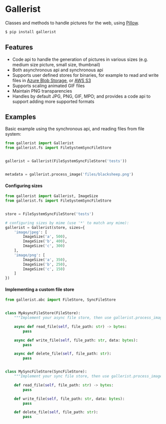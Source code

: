 # Gallerist
Classes and methods to handle pictures for the web, using [Pillow](https://pillow.readthedocs.io).

```bash
$ pip install gallerist
```

## Features
* Code api to handle the generation of pictures in various sizes (e.g. medium size picture, small size, thumbnail)
* Both asynchronous api and synchronous api
* Supports user defined stores for binaries, for example to read and write files in [Azure Blob Storage](https://azure.microsoft.com/en-us/services/storage/blobs/), or [AWS S3](https://aws.amazon.com/s3/)
* Supports scaling animated GIF files
* Maintain PNG transparencies
* Handles by default JPG, PNG, GIF, MPO; and provides a code api to support adding more supported formats

## Examples
Basic example using the synchronous api, and reading files from file system:

```python
from gallerist import Gallerist
from gallerist.fs import FileSystemSyncFileStore


gallerist = Gallerist(FileSystemSyncFileStore('tests'))


metadata = gallerist.process_image('files/blacksheep.png')
```

#### Configuring sizes

```python
from gallerist import Gallerist, ImageSize
from gallerist.fs import FileSystemSyncFileStore


store = FileSystemSyncFileStore('tests')

# configuring sizes by mime (use '*' to match any mime):
gallerist = Gallerist(store, sizes={
    'image/jpeg': [
        ImageSize('a', 500),
        ImageSize('b', 400),
        ImageSize('c', 300)
    ],
    'image/png': [
        ImageSize('a', 350),
        ImageSize('b', 250),
        ImageSize('c', 150)
    ]
})
```

#### Implementing a custom file store

```python
from gallerist.abc import FileStore, SyncFileStore


class MyAsyncFileStore(FileStore):
    """Implement your async file store, then use gallerist.process_image_async method"""

    async def read_file(self, file_path: str) -> bytes:
        pass

    async def write_file(self, file_path: str, data: bytes):
        pass

    async def delete_file(self, file_path: str):
        pass


class MySyncFileStore(SyncFileStore):
    """Implement your sync file store, then use gallerist.process_image method"""

    def read_file(self, file_path: str) -> bytes:
        pass

    def write_file(self, file_path: str, data: bytes):
        pass

    def delete_file(self, file_path: str):
        pass

```
